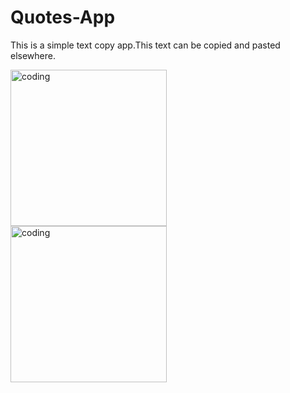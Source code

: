 # Quotes-App
This is a simple text copy app.This text can be copied and pasted elsewhere.

<img align="left" alt="coding" width="250" src="https://user-images.githubusercontent.com/56032040/198864836-0d969299-8ee7-43e5-9828-c501ad6496a1.jpg">
<img align="left" alt="coding" width="250" src="https://user-images.githubusercontent.com/56032040/198864841-c56b692c-68d5-430f-8e93-ab9ee4fdd8c3.jpg">



